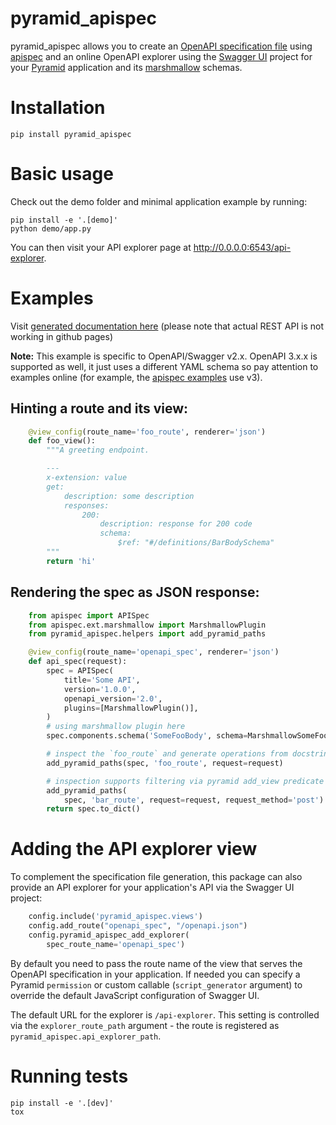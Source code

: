 # pyramid_apispec

pyramid_apispec allows you to create an [OpenAPI specification file](https://swagger.io/specification/)
using [apispec](http://apispec.readthedocs.io/en/latest/) and an online OpenAPI explorer using the
[Swagger UI](https://swagger.io/tools/swagger-ui/) project for your [Pyramid](https://trypyramid.com)
application and its [marshmallow](https://marshmallow.readthedocs.io/en/latest/) schemas.

# Installation

    pip install pyramid_apispec

# Basic usage

Check out the demo folder and minimal application example by running:

    pip install -e '.[demo]'
    python demo/app.py

You can then visit your API explorer page at http://0.0.0.0:6543/api-explorer.

# Examples

Visit [generated documentation here](https://ergo.github.io/pyramid_apispec/gh-pages)
(please note that actual REST API is not working in github pages)

**Note:** This example is specific to OpenAPI/Swagger v2.x.
OpenAPI 3.x.x is supported as well, it just uses a different YAML schema so pay attention to examples online
(for example, the [apispec examples](https://apispec.readthedocs.io/en/latest/using_plugins.html#example-flask-and-marshmallow-plugins)
use v3).

## Hinting a route and its view:

```python
    @view_config(route_name='foo_route', renderer='json')
    def foo_view():
        """A greeting endpoint.

        ---
        x-extension: value
        get:
            description: some description
            responses:
                200:
                    description: response for 200 code
                    schema:
                        $ref: "#/definitions/BarBodySchema"
        """
        return 'hi'
```

## Rendering the spec as JSON response:

```python
    from apispec import APISpec
    from apispec.ext.marshmallow import MarshmallowPlugin
    from pyramid_apispec.helpers import add_pyramid_paths

    @view_config(route_name='openapi_spec', renderer='json')
    def api_spec(request):
        spec = APISpec(
            title='Some API',
            version='1.0.0',
            openapi_version='2.0',
            plugins=[MarshmallowPlugin()],
        )
        # using marshmallow plugin here
        spec.components.schema('SomeFooBody', schema=MarshmallowSomeFooBodySchema)

        # inspect the `foo_route` and generate operations from docstring
        add_pyramid_paths(spec, 'foo_route', request=request)

        # inspection supports filtering via pyramid add_view predicate arguments
        add_pyramid_paths(
            spec, 'bar_route', request=request, request_method='post')
        return spec.to_dict()
```

# Adding the API explorer view

To complement the specification file generation, this package can also provide an API explorer
for your application's API via the Swagger UI project:

```python
    config.include('pyramid_apispec.views')
    config.add_route("openapi_spec", "/openapi.json")
    config.pyramid_apispec_add_explorer(
        spec_route_name='openapi_spec')
```

By default you need to pass the route name of the view that serves the OpenAPI
specification in your application. If needed you can specify a Pyramid `permission` or
custom callable (`script_generator` argument) to override the default JavaScript
configuration of Swagger UI.

The default URL for the explorer is `/api-explorer`. This setting is controlled
via the `explorer_route_path` argument - the route is registered as `pyramid_apispec.api_explorer_path`.

# Running tests

    pip install -e '.[dev]'
    tox
